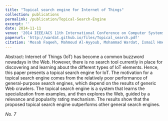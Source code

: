 ```yaml
---
title: "Topical search engine for Internet of Things"
collection: publications
permalink: /publication/Topical-Search-Engine
excerpt: ''
date: 2014-11-11
venue: '2014 IEEE/ACS 11th International Conference on Computer Systems and Applications (AICCSA), (Doha, Qatar)'
paperurl: 'http://wardat.github.io/files/Topical_search.pdf'
citation: 'Mosab Faqeeh, Mahmoud Al-Ayyoub, Mohammad Wardat, Ismail Hmeidi, and Yaser Jararweh. "Topical search engine for Internet of Things." 2014 IEEE/ACS 11th International Conference on Computer Systems and Applications (AICCSA). IEEE, 2014.'
---
```

Abstract: Internet of Things (IoT) has become a common buzzword nowadays in the Web. However, there is no search tool currently in place for discovering and learning about the different types of IoT elements. Hence, this paper presents a topical search engine for IoT. The motivation for a topical search engine comes from the relatively poor performance of general-purpose search engines, which depend on the results of generic Web crawlers. The topical search engine is a system that learns the specialization from examples, and then explores the Web, guided by a relevance and popularity rating mechanism. The results show that the proposed topical search engine outperforms other general search engines.

<!-- [Download paper here](http://wardat.github.io/files/Topical_search.pdf) -->

<i>No. 7</i>